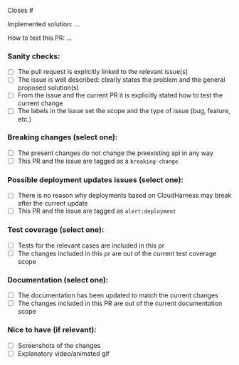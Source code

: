 Closes #

Implemented solution: ...

How to test this PR: ...

### Sanity checks:
- [ ] The pull request is explicitly linked to the relevant issue(s)
- [ ] The issue is well described: clearly states the problem and the general proposed solution(s)
- [ ] From the issue and the current PR it is explicitly stated how to test the current change
- [ ] The labels in the issue set the scope and the type of issue (bug, feature, etc.)

### Breaking changes (select one):
- [ ] The present changes do not change the preexisting api in any way
- [ ] This PR and the issue are tagged as a `breaking-change`

### Possible deployment updates issues (select one):
- [ ] There is no reason why deployments based on CloudHarness may break after the current update
- [ ] This PR and the issue are tagged as `alert:deployment`

### Test coverage (select one):
- [ ] Tests for the relevant cases are included in this pr
- [ ] The changes included in this pr are out of the current test coverage scope

### Documentation (select one):
- [ ] The documentation has been updated to match the current changes
- [ ] The changes included in this PR are out of the current documentation scope

### Nice to have (if relevant):
- [ ] Screenshots of the changes
- [ ] Explanatory video/animated gif